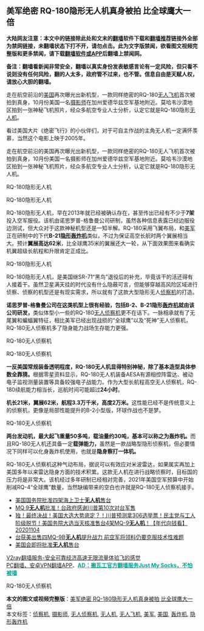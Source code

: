  <h2>美军绝密 RQ-180隐形无人机真身被拍 比全球鹰大一倍</h2> <p class="notice"><b>大陆网友注意：本文中的链接除此处和文末的<a href="https://github.com/bannedbook/fanqiang" >翻墙</a>软件下载和<a href="https://github.com/killgcd/justmysocks/blob/master/README.md">翻墙推荐</a>链接外全部为禁网链接，未翻墙状态下打不开，请勿点击。此为文字版禁闻，欲看图文视频完整版和更多禁闻，请下载<a href="https://github.com/bannedbook/fanqiang">翻墙软件或APP</a>后翻墙上禁闻网。</p><p>备注：翻墙看新闻非常安全，翻墙以真实身份发表敏感言论有一定风险，但只看不说则没有任何风险，翻的人太多，政府管不过来，也不管。信息自由是天赋人权，请放心大胆的翻墙。</b></p>  <div class="entry"> <p id="summary">走在航空前沿的<a href="https://www.bannedbook.org/bnews/tag/%e7%be%8e%e5%9b%bd/" class="st_tag internal_tag" rel="tag" title="标签 美国 下的日志">美国</a>再次曝光出新机型，一款同样绝密的RQ-180<a href="https://www.bannedbook.org/bnews/tag/%E6%97%A0%E4%BA%BA%E9%A3%9E%E6%9C%BA/" class="st_tag internal_tag" rel="tag" title="标签 无人飞机 下的日志">无人飞机</a>首次被拍到真身，10月份美国一名<a href="https://www.bannedbook.org/bnews/tag/%e6%91%84%e5%bd%b1%e5%b8%88/" class="st_tag internal_tag" rel="tag" title="标签 摄影师 下的日志">摄影师</a>在加州爱德华兹空军基地附近。莫哈韦沙漠地区拍到一张神秘飞机照片，经众多航空专业人士分析，认定它就是RQ-180隐形<a href="https://www.bannedbook.org/bnews/tag/%e6%97%a0%e4%ba%ba%e6%9c%ba/" class="st_tag internal_tag" rel="tag" title="标签 无人机 下的日志">无人机</a>。</p> <p>看过美国大片《绝密飞行》的小伙伴们，对于可自主作战的主角无人机一定满怀羡慕，当然这个电影上映于2005年。&nbsp;</p> <p>走在航空前沿的美国再次曝光出新机型，一款同样绝密的RQ-180无人飞机首次被拍到真身，10月份美国一名摄影师在加州爱德华兹空军基地附近。莫哈韦沙漠地区拍到一张神秘飞机照片，经众多航空专业人士分析，认定它就是RQ-180隐形无人机。</p> <p></p> <p>RQ-180隐形无人机</p> <p></p>  <p>RQ-180隐形无人机</p> <p>RQ-180隐形无人机，早在2013年就已经被确认存在，甚至传出已经有不少于<strong>7架</strong>投入空军服役。该机由诺思罗普-格鲁曼公司研制，虽然各种信息表露已经边服役边测试，但大众对于这款神秘机型还是一知半解。RQ-180采用飞翼布局，和<a href="https://www.bannedbook.org/bnews/tag/%e7%be%8e%e5%86%9b/" class="st_tag internal_tag" rel="tag" title="标签 美军 下的日志">美军</a>正在研制中的下代<strong>B-21<a href="https://www.bannedbook.org/bnews/tag/%e9%9a%90%e5%bd%a2%e8%bd%b0%e7%82%b8%e6%9c%ba/" class="st_tag internal_tag" rel="tag" title="标签 隐形轰炸机 下的日志">隐形轰炸机</a></strong>类似，不过为保证高空长航时两个翼展相当大。预计<strong>翼展高达62米</strong>，比全球鹰35米的翼展还大一轮，从下面效果图来看确实机翼超级长航程和升限肯定正成比。</p> <p></p> <p>RQ-180隐形无人机</p> <p>RQ-180隐形无人机，是美国继SR-71“黑鸟”退役后的补充，毕竟该干的活还得有人接着干。虽然卫星满天挂的时代没有什么隐蔽可言，但能够穿越高风险区域进行侦察、侦察的机型还是有现实需求，所以就有了这款大型隐形无人<a href="https://www.bannedbook.org/bnews/tag/%E4%BE%A6%E5%AF%9F%E6%9C%BA/" class="st_tag internal_tag" rel="tag" title="标签 侦察机 下的日志">侦察机</a>的打造。</p> <p><strong>诺思罗普-格鲁曼公司在这类机型上很有经验，包括B-2、B-21隐形<a href="https://www.bannedbook.org/bnews/tag/%e8%bd%b0%e7%82%b8%e6%9c%ba/" class="st_tag internal_tag" rel="tag" title="标签 轰炸机 下的日志">轰炸机</a>就由该公司研发，</strong>类似体型小一些的RQ-180<a href="https://www.bannedbook.org/bnews/tag/%E6%97%A0%E4%BA%BA%E4%BE%A6%E5%AF%9F%E6%9C%BA/" class="st_tag internal_tag" rel="tag" title="标签 无人侦察机 下的日志">无人侦察机</a>更不在话下。一脉相承就有了无尾翼和蝙蝠翼特征，相比美军已经出现战损的“全球鹰”以及“死神”无人侦察机，RQ-180无人侦察机多了隐身能力战场生存能力更强。</p>  <p></p> <p>RQ-180无人侦察机</p> <p></p> <p>RQ-180无人侦察机</p> <p><strong>一反美国常规装备透明程度，RQ-180无人机显得特别神秘，除了基本造型具体参数全靠猜。</strong>根据零星资料显示，RQ-180无人机装备AESA有源相控阵雷达、被动电子监视测量装置等具备较强电子战能力。作为大型长航程高空无人侦察机，RQ-180续航能力相当长，巡航时间可能超过<strong>24小时</strong>。</p> <p><strong>机长21米，翼展62米，航程3.3万千米，高度2万米。</strong>这性能已经不是传统意义上的侦察机，更像是局部性能提升的B-2小型版，环球作战也不是梦。</p>  <p></p> <p>RQ-180无人侦察机</p> <p><strong>两台发动机，最大起飞重量50多吨，载油量约30吨，基本可以称之为轰炸机。</strong>而且RQ-180无人机还具备一定<strong>载弹能力，</strong>虽然是一款战略型隐形侦察机，但必要情况下同样可以化身轰炸机使用，也就是<strong>隐身察打一体机。</strong></p> <p>RQ-180无人侦察机这种气动布局，据说可以有效应对米波雷达，如果属实再加上美国多年以来雷达隐身方面的技术积累。这款无人机在进行战略侦察时，目标国的压力将是非常大。该机经过多年研制已经相对完善，2021年美国空军预算中开始削减RQ-4“全球鹰”数量，当然缺编带来的空白也许就是RQ-180无人侦察机接手。</p> <p></p> <ul class='op-related-articles' title='相关阅读'> <li><a href='https://www.bannedbook.org/bnews/headline/20201104/1425858.html' target='_blank'>美国国务院批准四架海上卫士<b>无人机</b>售台</a></li> <li><a href='https://www.bannedbook.org/bnews/taiwannews/20201104/1425818.html' target='_blank'>MQ 9<b>无人机</b>批准！台政府感谢川普第10次对台军售</a></li> <li><a href='https://www.bannedbook.org/bnews/taiwannews/20201104/1425796.html' target='_blank'>独！最终决战！美国大选大势底定？！川普预测拿306选举票！民主党与工人阶级脱节！美国务院大选当天核准售台4架MQ-9<b>无人机</b>！【年代向钱看】20201104</a></li> <li><a href='https://www.bannedbook.org/bnews/headline/20201104/1425763.html' target='_blank'>台获美出售四MQ-9B<b>无人机</b>提升战力 前空军将领料仍要克服技术性难题</a></li> <li><a href='https://www.bannedbook.org/bnews/baitai/20201104/1425732.html' target='_blank'>美国会即将批准<b>无人机</b>售台</a></li> </ul> <p class="texttj"> <a href="https://www.bannedbook.org/forum23/topic22702.html" target="_blank">V2ray翻墙服务-安全可靠经济高速无限流量体验飞的感觉</a><br/> <a href="https://github.com/bannedbook/fanqiang/wiki/%E7%A6%81%E9%97%BB%E7%BD%91%E5%AE%89%E5%8D%93%E7%BF%BB%E5%A2%99%E6%96%B0%E9%97%BBAPP" target="_blank">PC翻墙、安卓VPN翻墙APP</a>、<span onclick="window.open('https://github.com/killgcd/justmysocks/blob/master/README.md')" style="font-weight:bold;color:#00A191;cursor:pointer;text-decoration:underline;outline:none">AD：搬瓦工官方翻墙服务Just My Socks，不怕被墙</span></p><p>RQ-180无人侦察机</p> <a name='sharetosocial'></a>       <div><b>本文的图文或视频完整版</b>：<a href='https://www.bannedbook.org/bnews/cbnews/20201105/1426159.html'>美军绝密 RQ-180隐形无人机真身被拍 比全球鹰大一倍</a></div>  </div><!--END ENTRY--> <div class="postfooter"> <div>本文标签：<a href="https://www.bannedbook.org/bnews/tag/%E4%BE%A6%E5%AF%9F%E6%9C%BA/" rel="tag">侦察机</a>, <a href="https://www.bannedbook.org/bnews/tag/%e6%91%84%e5%bd%b1%e5%b8%88/" rel="tag">摄影师</a>, <a href="https://www.bannedbook.org/bnews/tag/%E6%97%A0%E4%BA%BA%E4%BE%A6%E5%AF%9F%E6%9C%BA/" rel="tag">无人侦察机</a>, <a href="https://www.bannedbook.org/bnews/tag/%e6%97%a0%e4%ba%ba%e6%9c%ba/" rel="tag">无人机</a>, <a href="https://www.bannedbook.org/bnews/tag/%E6%97%A0%E4%BA%BA%E9%A3%9E%E6%9C%BA/" rel="tag">无人飞机</a>, <a href="https://www.bannedbook.org/bnews/tag/%e7%be%8e%e5%86%9b/" rel="tag">美军</a>, <a href="https://www.bannedbook.org/bnews/tag/%e7%be%8e%e5%9b%bd/" rel="tag">美国</a>, <a href="https://www.bannedbook.org/bnews/tag/%e8%bd%b0%e7%82%b8%e6%9c%ba/" rel="tag">轰炸机</a>, <a href="https://www.bannedbook.org/bnews/tag/%e9%9a%90%e5%bd%a2%e8%bd%b0%e7%82%b8%e6%9c%ba/" rel="tag">隐形轰炸机</a></div>  </div><!--END POSTFOOTER--> 